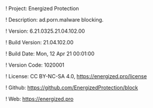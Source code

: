 ! Project: Energized Protection

! Description: ad.porn.malware blocking.

! Version: 6.21.0325.21.04.102.00

! Build Version: 21.04.102.00

! Build Date: Mon, 12 Apr 21 00:01:00

! Version Code: 1020001

! License: CC BY-NC-SA 4.0, https://energized.pro/license

! Github: https://github.com/EnergizedProtection/block

! Web: https://energized.pro
